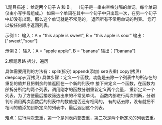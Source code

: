 1.题目描述：
给定两个句子 A 和 B 。 （句子是一串由空格分隔的单词。每个单词仅由小写字母组成。）
如果一个单词在其中一个句子中只出现一次，在另一个句子中却没有出现，那么这个单词就是不常见的。
返回所有不常用单词的列表。
您可以按任何顺序返回列表。

示例 1：
输入：A = "this apple is sweet", B = "this apple is sour"
输出：["sweet","sour"]

示例 2：
输入：A = "apple apple", B = "banana"
输出：["banana"]

2.解题思路
拆分，遍历

具体需要用到的方法有：split(拆分)  append(添加) set(去重) copy(拷贝) deepcopy(深拷贝)
具体步骤：定义一个函数，功能是去除一个列表中的所存在的重复的值并且把剩余的值返回在一个新的列表中
接下来定义一个函数，在函数内部拆分所给的两个列表，调用刚才的函数分别重新定义两个变量，
重新定义一个列表，为了方便最后接收筛选出来的不常见单词。
函数内部进行两次判断，分别判断调用两次函数后的列表中的数值是否还有相同的，
有的话去除，没有就把不相同的值添加到新定义的列表中，最后返回这个列表。


难点：进行两次去重，第一个是列表内部去重，第二次是两个新定义的列表去重。
